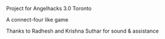 Project for Angelhacks 3.0 Toronto

A connect-four like game

Thanks to Radhesh and Krishna Suthar for sound & assistance
